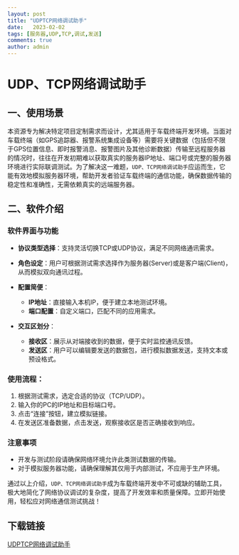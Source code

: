 ```yaml
---
layout: post
title: "UDPTCP网络调试助手"
date:   2023-02-02
tags: [服务器,UDP,TCP,调试,发送]
comments: true
author: admin
---
```

# UDP、TCP网络调试助手

## 一、使用场景

本资源专为解决特定项目定制需求而设计，尤其适用于车载终端开发环境。当面对车载终端（如GPS追踪器、报警系统集成设备等）需要将关键数据（包括但不限于GPS位置信息、即时报警消息、报警图片及其他诊断数据）传输至远程服务器的情况时，往往在开发初期难以获取真实的服务器IP地址、端口号或完整的服务器环境进行实际联调测试。为了解决这一难题，`UDP、TCP网络调试助手`应运而生，它能有效地模拟服务器环境，帮助开发者验证车载终端的通信功能，确保数据传输的稳定性和准确性，无需依赖真实的远端服务器。

## 二、软件介绍

### 软件界面与功能

- **协议类型选择**：支持灵活切换TCP或UDP协议，满足不同网络通讯需求。
  
- **角色设定**：用户可根据测试需求选择作为服务器(Server)或是客户端(Client)，从而模拟双向通讯过程。
  
- **配置简便**：
  - **IP地址**：直接输入本机IP，便于建立本地测试环境。
  - **端口配置**：自定义端口，匹配不同的应用需求。
  
- **交互区划分**：
  - **接收区**：展示从对端接收到的数据，便于实时监控通讯反馈。
  - **发送区**：用户可以编辑要发送的数据包，进行模拟数据发送，支持文本或预设格式。

### 使用流程：

1. 根据测试需求，选定合适的协议（TCP/UDP）。
2. 输入你的PC的IP地址和目标端口号。
3. 点击“连接”按钮，建立模拟链接。
4. 在发送区准备数据，点击发送，观察接收区是否正确接收到响应。

### 注意事项

- 开发与测试阶段请确保网络环境允许此类测试数据的传输。
- 对于模拟服务器功能，请确保理解其仅用于内部测试，不应用于生产环境。

通过以上介绍，`UDP、TCP网络调试助手`成为车载终端开发中不可或缺的辅助工具，极大地简化了网络协议调试的复杂度，提高了开发效率和质量保障。立即开始使用，轻松应对网络通信测试挑战！

## 下载链接

[UDPTCP网络调试助手](https://pan.quark.cn/s/4eaacfb4e81b)